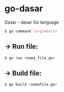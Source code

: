 # go-dasar
Dasar - dasar Go language

```bash 
$ go command [arguments]
```

## -> Run file:

```bash 
$ go run <nama_file.go>
```

## -> Build file:

```bash 
$ go build <namafile.go>
```
